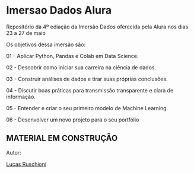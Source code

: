 # Imersao Dados Alura

Repositório da 4º ediação da Imersão Dados oferecida pela Alura nos dias 23 a 27 de maio

Os objetivos dessa imersão são: 

01 - 
Aplicar Python, Pandas e Colab em Data Science.

02 - 
Descobrir como iniciar sua carreira na ciência de dados.

03 - 
Construir análises de dados e tirar suas próprias conclusões.

04 - 
Discutir boas práticas para transmissão transparente e clara de informação.

05 - 
Entender e criar o seu primeiro modelo de Machine Learning.

06 - 
Desenvolver um novo projeto para o seu portfólio

MATERIAL EM CONSTRUÇÃO
---
Autor:

<a href="https://www.linkedin.com/in/lucasruschioni/">Lucas Ruschioni</a>
